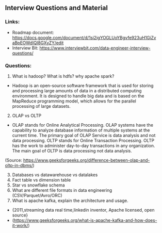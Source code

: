 ## Interview Questions and Material

### Links:
- Roadmap document: https://docs.google.com/document/d/1si2igYOGLUoYBgvfe923uH1GiZvaBpEOWdIQI8GXyZY/edit
- Interview Bit: https://www.interviewbit.com/data-engineer-interview-questions/

### Questions:
1. What is hadoop? What is hdfs? why apache spark?
- Hadoop is an open-source software framework that is used for storing and processing large amounts of data in a distributed computing environment. It is designed to handle big data and is based on the MapReduce programming model, which allows for the parallel processing of large datasets.

2. OLAP vs OLTP
- OLAP stands for Online Analytical Processing. OLAP systems have the capability to analyze database information of multiple systems at the current time. The primary goal of OLAP Service is data analysis and not data processing. 
OLTP stands for Online Transaction Processing. OLTP has the work to administer day-to-day transactions in any organization. The main goal of OLTP is data processing not data analysis.

(Source: https://www.geeksforgeeks.org/difference-between-olap-and-oltp-in-dbms/)

3. Databases vs datawarehouse vs datalakes
4. Fact table vs dimension table
5. Star vs snowflake schema
6. What are different file formats in data engineering (CSV/Parquet/Avro/ORC)
7. What is apache kafka, explain the architecture and usage.
- {2011,streaming data real time,linkedin inventor, Apache licensed, open source}
- (https://www.geeksforgeeks.org/what-is-apache-kafka-and-how-does-it-work/)


